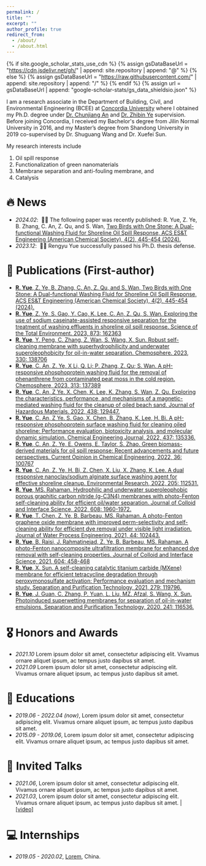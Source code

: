 ```yaml
---
permalink: /
title: ""
excerpt: ""
author_profile: true
redirect_from: 
  - /about/
  - /about.html
---
```


{% if site.google_scholar_stats_use_cdn %}
{% assign gsDataBaseUrl = "https://cdn.jsdelivr.net/gh/" | append: site.repository | append: "@" %}
{% else %}
{% assign gsDataBaseUrl = "https://raw.githubusercontent.com/" | append: site.repository | append: "/" %}
{% endif %}
{% assign url = gsDataBaseUrl | append: "google-scholar-stats/gs_data_shieldsio.json" %}

<span class='anchor' id='about-me'></span>

I am a research associate in the Department of Building, Civil, and Environmental Engineering (BCEE) at [Concordia University](https://www.concordia.ca/) where I obtained my Ph.D. degree under [Dr. Chunjiang An](https://anlab.ca/) and [Dr. Zhibin Ye](https://www.concordia.ca/faculty/zhibin-ye.html) supervision. Before joining Concordia, I received my Bachelor's degree from Jilin Normal University in 2016, and my Master’s degree from Shandong University in 2019 co-supervised by Dr. Shuguang Wang and Dr. Xuefei Sun. 


My research interests include
1. Oil spill response
2. Functionalization of green nanomaterials
3. Membrane separation and anti-fouling membrane, and
4. Catalysis


# 🔥 News
- *2024.02*: &nbsp;🎉🎉 The following paper was recently published: R. Yue, Z. Ye, B. Zhang, C. An, Z. Qu, and S. Wan, [Two Birds with One Stone: A Dual-functional Washing Fluid for Shoreline Oil Spill Response, ACS ES&T Engineering (American Chemical Society), 4(2), 445-454 (2024).](https://doi.org/10.1021/acsestengg.3c00384) 
- *2023.12*: &nbsp;🎉🎉 Rengyu Yue successfully passed his Ph.D. thesis defense.

# 📝 Publications (First-author)

- [**R. Yue**, Z. Ye, B. Zhang, C. An, Z. Qu, and S. Wan, Two Birds with One Stone: A Dual-functional Washing Fluid for Shoreline Oil Spill Response, ACS ES&T Engineering (American Chemical Society), 4(2), 445-454 (2024).](https://doi.org/10.1021/acsestengg.3c003840)
- [**R. Yue**, Z. Ye, S. Gao, Y. Cao, K. Lee, C. An, Z. Qu, S. Wan. Exploring the use of sodium caseinate-assisted responsive separation for the treatment of washing effluents in shoreline oil spill response. Science of the Total Environment. 2023, 873: 162363](https://doi.org/10.1016/j.scitotenv.2023.162363)
- [**R. Yue**, Y. Peng, C. Zhang, Z. Wan, S. Wang, X. Sun. Robust self-cleaning membrane with superhydrophilicity and underwater superoleophobicity for oil-in-water separation. Chemosphere. 2023, 330: 138706](https://doi.org/10.1016/j.chemosphere.2023.138706)
- [**R. Yue**, C. An, Z. Ye, X Li, Q. Li; P. Zhang, Z. Qu; S. Wan. A pH-responsive phosphoprotein washing fluid for the removal of phenanthrene from contaminated peat moss in the cold region. Chemosphere, 2023, 313: 137389](https://doi.org/10.1016/j.chemosphere.2022.137389)
- [**R. Yue**, C. An, Z Ye. X. Chen, K. Lee, K. Zhang, S. Wan, Z. Qu. Exploring the characteristics, performance, and mechanisms of a magnetic-mediated washing fluid for the cleanup of oiled beach sand. Journal of Hazardous Materials. 2022, 438: 129447.](https://doi.org/10.1016/j.jhazmat.2022.129447)
- [**R. Yue**, C. An, Z Ye. S. Gao, X. Chen, B. Zhang, K. Lee, H. Bi. A pH-responsive phosphoprotein surface washing fluid for cleaning oiled shoreline: Performance evaluation, biotoxicity analysis, and molecular dynamic simulation. Chemical Engineering Journal, 2022, 437: 135336.](https://doi.org/10.1016/j.cej.2022.135336)
- [**R. Yue**, C. An, Z. Ye, E. Owens, E. Taylor, S. Zhao. Green biomass-derived materials for oil spill response: Recent advancements and future perspectives. Current Opinion in Chemical Engineering, 2022, 36: 100767](https://doi.org/10.1016/j.coche.2021.100767)
- [**R. Yue**, C. An, Z. Ye, H. Bi, Z. Chen, X. Liu, X. Zhang, K. Lee. A dual responsive nanoclay/sodium alginate surface washing agent for effective shoreline cleanup. Environmental Research, 2022, 205: 112531.](https://doi.org/10.1016/j.envres.2021.112531)
- [**R. Yue**, MS. Rahaman. Hydrophilic and underwater superoleophobic porous graphitic carbon nitride (g-C3N4) membranes with photo-Fenton self-cleaning ability for efficient oil/water separation. Journal of Colloid and Interface Science, 2022, 608: 1960-1972.](https://doi.org/10.1016/j.jcis.2021.10.162)
- [**R. Yue**, T. Chen, Z. Ye, B. Barbeau, MS. Rahaman. A photo-Fenton graphene oxide membrane with improved perm-selectivity and self-cleaning ability for efficient dye removal under visible light irradiation. Journal of Water Process Engineering, 2021, 44: 102443.](https://doi.org/10.1016/j.jwpe.2021.102443)
- [**R. Yue**, B. Raisi, J. Rahmatinejad, Z. Ye, B. Barbeau, MS. Rahaman. A photo-Fenton nanocomposite ultrafiltration membrane for enhanced dye removal with self-cleaning properties. Journal of Colloid and Interface Science, 2021, 604: 458-468](https://doi.org/10.1016/j.jcis.2021.06.157)
- [**R. Yue**, X. Sun. A self-cleaning catalytic titanium carbide (MXene) membrane for efficient tetracycline degradation through peroxymonosulfate activation: Performance evaluation and mechanism study. Separation and Purification Technology, 2021, 279: 119796.](https://doi.org/10.1016/j.seppur.2021.119796)
- [**R. Yue**, J. Guan, C. Zhang, P. Yuan, L. Liu, MZ. Afzal, S. Wang, X. Sun. Photoinduced superwetting membranes for separation of oil-in-water emulsions. Separation and Purification Technology, 2020, 241: 116536.](https://doi.org/10.1016/j.seppur.2020.116536)

# 🎖 Honors and Awards
- *2021.10* Lorem ipsum dolor sit amet, consectetur adipiscing elit. Vivamus ornare aliquet ipsum, ac tempus justo dapibus sit amet. 
- *2021.09* Lorem ipsum dolor sit amet, consectetur adipiscing elit. Vivamus ornare aliquet ipsum, ac tempus justo dapibus sit amet. 

# 📖 Educations
- *2019.06 - 2022.04 (now)*, Lorem ipsum dolor sit amet, consectetur adipiscing elit. Vivamus ornare aliquet ipsum, ac tempus justo dapibus sit amet. 
- *2015.09 - 2019.06*, Lorem ipsum dolor sit amet, consectetur adipiscing elit. Vivamus ornare aliquet ipsum, ac tempus justo dapibus sit amet. 

# 💬 Invited Talks
- *2021.06*, Lorem ipsum dolor sit amet, consectetur adipiscing elit. Vivamus ornare aliquet ipsum, ac tempus justo dapibus sit amet. 
- *2021.03*, Lorem ipsum dolor sit amet, consectetur adipiscing elit. Vivamus ornare aliquet ipsum, ac tempus justo dapibus sit amet.  \| [\[video\]](https://github.com/)

# 💻 Internships
- *2019.05 - 2020.02*, [Lorem](https://github.com/), China.
